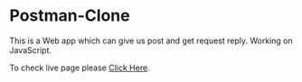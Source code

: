 # Postman-Clone
This is a Web app which can give us post and get request reply. Working on JavaScript.

To check live page please [Click Here](https://vanshul22.github.io/Postman-Clone/).